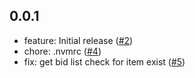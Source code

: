 ## 0.0.1
 - feature: Initial release ([#2](https://github.com/ranier-codegourmet/jitera-microservice/pull/2))
 - chore: .nvmrc ([#4](https://github.com/ranier-codegourmet/jitera-microservice/pull/4))
 - fix: get bid list check for item exist ([#5](https://github.com/ranier-codegourmet/jitera-microservice/pull/5))
